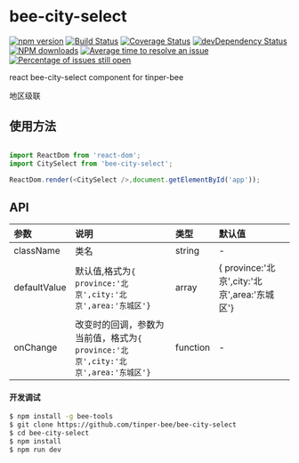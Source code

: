 # bee-city-select

[![npm version](https://img.shields.io/npm/v/bee-city-select.svg)](https://www.npmjs.com/package/bee-city-select)
[![Build Status](https://img.shields.io/travis/tinper-bee/bee-city-select/master.svg)](https://travis-ci.org/tinper-bee/bee-city-select)
[![Coverage Status](https://coveralls.io/repos/github/tinper-bee/bee-city-select/badge.svg?branch=master)](https://coveralls.io/github/tinper-bee/bee-city-select?branch=master)
[![devDependency Status](https://img.shields.io/david/dev/tinper-bee/bee-city-select.svg)](https://david-dm.org/tinper-bee/bee-city-select#info=devDependencies)
[![NPM downloads](http://img.shields.io/npm/dm/bee-city-select.svg?style=flat)](https://npmjs.org/package/bee-city-select)
[![Average time to resolve an issue](http://isitmaintained.com/badge/resolution/tinper-bee/bee-city-select.svg)](http://isitmaintained.com/project/tinper-bee/bee-city-select "Average time to resolve an issue")
[![Percentage of issues still open](http://isitmaintained.com/badge/open/tinper-bee/bee-city-select.svg)](http://isitmaintained.com/project/tinper-bee/bee-city-select "Percentage of issues still open")


react bee-city-select component for tinper-bee

地区级联

## 使用方法

```js

import ReactDom from 'react-dom';
import CitySelect from 'bee-city-select';

ReactDom.render(<CitySelect />,document.getElementById('app'));

```



## API

|参数|说明|类型|默认值|
|:---|:-----|:----|:------|
|className|类名|string|-|
|defaultValue|默认值,格式为`{ province:'北京',city:'北京',area:'东城区'}`|array|{ province:'北京',city:'北京',area:'东城区'}|
|onChange|改变时的回调，参数为当前值，格式为`{ province:'北京',city:'北京',area:'东城区'}`|function|-|

#### 开发调试

```sh
$ npm install -g bee-tools
$ git clone https://github.com/tinper-bee/bee-city-select
$ cd bee-city-select
$ npm install
$ npm run dev
```

